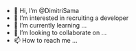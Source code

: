 - 👋 Hi, I’m @DimitriSama
- 👀 I’m interested in recruiting a developer
- 🌱 I’m currently learning ...
- 💞️ I’m looking to collaborate on ...
- 📫 How to reach me ...

<!---
DimitriSama/DimitriSama is a ✨ special ✨ repository because its `README.md` (this file) appears on your GitHub profile.
You can click the Preview link to take a look at your changes.
--->

